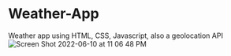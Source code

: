 # Weather-App
Weather app using HTML, CSS, Javascript, also a geolocation API 
![Screen Shot 2022-06-10 at 11 06 48 PM](https://user-images.githubusercontent.com/81725988/173170315-5e54b3d2-cbc1-4cd1-9fac-e4de9d2d8011.png)

